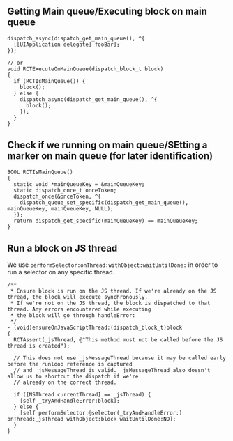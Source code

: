 


## Getting Main queue/Executing block on main queue

```objc
dispatch_async(dispatch_get_main_queue(), ^{
  [[UIApplication delegate] fooBar];
});

// or 
void RCTExecuteOnMainQueue(dispatch_block_t block)
{
  if (RCTIsMainQueue()) {
    block();
  } else {
    dispatch_async(dispatch_get_main_queue(), ^{
      block();
    });
  }
}
```

## Check if we running on main queue/SEtting a marker on main queue (for later identification)

```objc
BOOL RCTIsMainQueue()
{
  static void *mainQueueKey = &mainQueueKey;
  static dispatch_once_t onceToken;
  dispatch_once(&onceToken, ^{
    dispatch_queue_set_specific(dispatch_get_main_queue(), mainQueueKey, mainQueueKey, NULL);
  });
  return dispatch_get_specific(mainQueueKey) == mainQueueKey;
}
```

## Run a block on JS thread

We use `performSelector:onThread:withObject:waitUntilDone:` in order to run a selector on any specific thread.

```objc
/**
 * Ensure block is run on the JS thread. If we're already on the JS thread, the block will execute synchronously.
 * If we're not on the JS thread, the block is dispatched to that thread. Any errors encountered while executing
 * the block will go through handleError:
 */
- (void)ensureOnJavaScriptThread:(dispatch_block_t)block
{
  RCTAssert(_jsThread, @"This method must not be called before the JS thread is created");

  // This does not use _jsMessageThread because it may be called early before the runloop reference is captured
  // and _jsMessageThread is valid. _jsMessageThread also doesn't allow us to shortcut the dispatch if we're
  // already on the correct thread.

  if ([NSThread currentThread] == _jsThread) {
    [self _tryAndHandleError:block];
  } else {
    [self performSelector:@selector(_tryAndHandleError:) onThread:_jsThread withObject:block waitUntilDone:NO];
  }
}
```